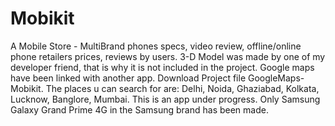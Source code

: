 # Mobikit
A Mobile Store - MultiBrand phones specs, video review, offline/online phone retailers prices, reviews by users.
3-D Model was made by one of my developer friend, that is why it is not included in the project.
Google maps have been linked with another app. Download Project file GoogleMaps-Mobikit.
The places u can search for are: Delhi, Noida, Ghaziabad, Kolkata, Lucknow, Banglore, Mumbai.
This is an app under progress. Only Samsung Galaxy Grand Prime 4G in the Samsung brand has been made.
